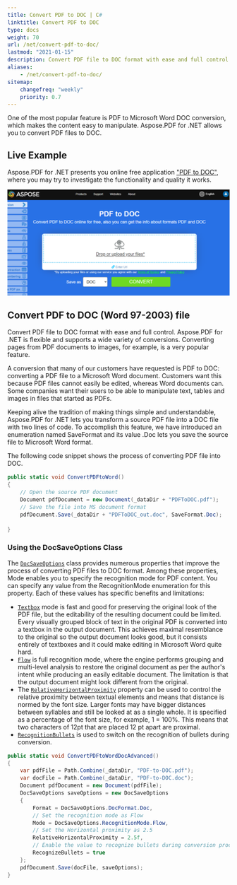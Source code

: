 ```yaml
---
title: Convert PDF to DOC | C#
linktitle: Convert PDF to DOC
type: docs
weight: 70
url: /net/convert-pdf-to-doc/
lastmod: "2021-01-15"
description: Convert PDF file to DOC format with ease and full control with Aspose.PDF for .NET. Learn more how to tune up Microsoft Word Doc file to PDF conversion.
aliases:
    - /net/convert-pdf-to-doc/
sitemap:
    changefreq: "weekly"
    priority: 0.7
---
```


One of the most popular feature is PDF to Microsoft Word DOC conversion, which makes the content easy to manipulate. Aspose.PDF for .NET allows you to convert PDF files to DOC.

## Live Example

Aspose.PDF for .NET presents you online free application ["PDF to DOC"](https://products.aspose.app/pdf/conversion/pdf-to-doc), where you may try to investigate the functionality and quality it works.

[![PDF to DOC](pdf_to_doc.png)](https://products.aspose.app/pdf/conversion/pdf-to-doc)

## Convert PDF to DOC (Word 97-2003) file

Convert PDF file to DOC format with ease and full control. Aspose.PDF for .NET is flexible and supports a wide variety of conversions. Converting pages from PDF documents to images, for example, is a very popular feature.

A conversion that many of our customers have requested is PDF to DOC: converting a PDF file to a Microsoft Word document. Customers want this because PDF files cannot easily be edited, whereas Word documents can. Some companies want their users to be able to manipulate text, tables and images in files that started as PDFs.

Keeping alive the tradition of making things simple and understandable, Aspose.PDF for .NET lets you transform a source PDF file into a DOC file with two lines of code. To accomplish this feature, we have introduced an enumeration named SaveFormat and its value .Doc lets you save the source file to Microsoft Word format.

The following code snippet shows the process of converting PDF file into DOC.

```csharp
public static void ConvertPDFtoWord()
{
    // Open the source PDF document
    Document pdfDocument = new Document(_dataDir + "PDFToDOC.pdf");
    // Save the file into MS document format
    pdfDocument.Save(_dataDir + "PDFToDOC_out.doc", SaveFormat.Doc);

}
```

### Using the DocSaveOptions Class

The [`DocSaveOptions`](https://apireference.aspose.com/pdf/net/aspose.pdf/docsaveoptions) class provides numerous properties that improve the process of converting PDF files to DOC format. Among these properties, Mode enables you to specify the recognition mode for PDF content. You can specify any value from the RecognitionMode enumeration for this property. Each of these values has specific benefits and limitations:

- [`Textbox`](https://apireference.aspose.com/pdf/net/aspose.pdf.docsaveoptions/recognitionmode) mode is fast and good for preserving the original look of the PDF file, but the editability of the resulting document could be limited. Every visually grouped block of text in the original PDF is converted into a textbox in the output document. This achieves maximal resemblance to the original so the output document looks good, but it consists entirely of textboxes and it could make editing in Microsoft Word quite hard.
- [`Flow`](https://apireference.aspose.com/pdf/net/aspose.pdf.docsaveoptions/recognitionmode) is full recognition mode, where the engine performs grouping and multi-level analysis to restore the original document as per the author's intent while producing an easily editable document. The limitation is that the output document might look different from the original.
- The [`RelativeHorizontalProximity`](https://apireference.aspose.com/pdf/net/aspose.pdf/docsaveoptions/properties/relativehorizontalproximity) property can be used to control the relative proximity between textual elements and means that distance is normed by the font size. Larger fonts may have bigger distances between syllables and still be looked at as a single whole. It is specified as a percentage of the font size, for example, 1 = 100%. This means that two characters of 12pt that are placed 12 pt apart are proximal.
- [`RecognitionBullets`](https://apireference.aspose.com/pdf/net/aspose.pdf/docsaveoptions/properties/recognizebullets) is used to switch on the recognition of bullets during conversion.

```csharp
public static void ConvertPDFtoWordDocAdvanced()
{
    var pdfFile = Path.Combine(_dataDir, "PDF-to-DOC.pdf");
    var docFile = Path.Combine(_dataDir, "PDF-to-DOC.doc");
    Document pdfDocument = new Document(pdfFile);
    DocSaveOptions saveOptions = new DocSaveOptions
    {
        Format = DocSaveOptions.DocFormat.Doc,
        // Set the recognition mode as Flow
        Mode = DocSaveOptions.RecognitionMode.Flow,
        // Set the Horizontal proximity as 2.5
        RelativeHorizontalProximity = 2.5f,
        // Enable the value to recognize bullets during conversion process
        RecognizeBullets = true
    };
    pdfDocument.Save(docFile, saveOptions);
}
```
